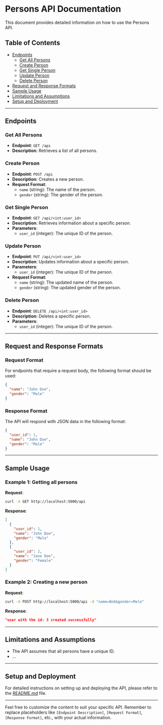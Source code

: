 # Persons API Documentation

This document provides detailed information on how to use the Persons API.

## Table of Contents

- [Endpoints](#endpoints)
  - [Get All Persons](#get-all-persons)
  - [Create Person](#create-person)
  - [Get Single Person](#get-single-person)
  - [Update Person](#update-person)
  - [Delete Person](#delete-person)
- [Request and Response Formats](#request-and-response-formats)
- [Sample Usage](#sample-usage)
- [Limitations and Assumptions](#limitations-and-assumptions)
- [Setup and Deployment](#setup-and-deployment)

---

## Endpoints

### Get All Persons

- **Endpoint**: `GET /api`
- **Description**: Retrieves a list of all persons.

### Create Person

- **Endpoint**: `POST /api`
- **Description**: Creates a new person.
- **Request Format**:
  - `name` (string): The name of the person.
  - `gender` (string): The gender of the person.

### Get Single Person

- **Endpoint**: `GET /api/<int:user_id>`
- **Description**: Retrieves information about a specific person.
- **Parameters**:
  - `user_id` (integer): The unique ID of the person.

### Update Person

- **Endpoint**: `PUT /api/<int:user_id>`
- **Description**: Updates information about a specific person.
- **Parameters**:
  - `user_id` (integer): The unique ID of the person.
- **Request Format**:
  - `name` (string): The updated name of the person.
  - `gender` (string): The updated gender of the person.

### Delete Person

- **Endpoint**: `DELETE /api/<int:user_id>`
- **Description**: Deletes a specific person.
- **Parameters**:
  - `user_id` (integer): The unique ID of the person.

---

## Request and Response Formats

### Request Format

For endpoints that require a request body, the following format should be used:

```json
{
  "name": "John Doe",
  "gender": "Male"
}
```

### Response Format

The API will respond with JSON data in the following format:

```json
{
  "user_id": 1,
  "name": "John Doe",
  "gender": "Male"
}
```

---

## Sample Usage

### Example 1: Getting all persons

**Request**:

```bash
curl -X GET http://localhost:5000/api
```

**Response**:

```json
[
  {
    "user_id": 1,
    "name": "John Doe",
    "gender": "Male"
  },
  {
    "user_id": 2,
    "name": "Jane Doe",
    "gender": "Female"
  }
]
```

### Example 2: Creating a new person

**Request**:

```bash
curl -X POST http://localhost:5000/api -d "name=Bob&gender=Male"
```

**Response**:

```json
"user with the id: 3 created successfully"
```

---

## Limitations and Assumptions

- The API assumes that all persons have a unique ID.
- ...

---

## Setup and Deployment

For detailed instructions on setting up and deploying the API, please refer to the [README.md](README.md) file.

---

Feel free to customize the content to suit your specific API. Remember to replace placeholders like `[Endpoint Description]`, `[Request Format]`, `[Response Format]`, etc., with your actual information.